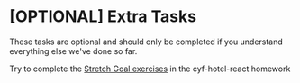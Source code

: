 # [OPTIONAL] Extra Tasks

These tasks are optional and should only be completed if you understand everything else we've done so far.

Try to complete the [Stretch Goal exercises](https://github.com/CodeYourFuture/cyf-hotel-react#stretch-goals) in the cyf-hotel-react homework
